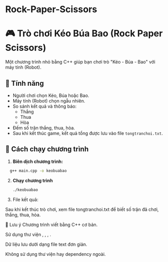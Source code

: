 # Rock-Paper-Scissors
# 🎮 Trò chơi Kéo Búa Bao (Rock Paper Scissors)

Một chương trình nhỏ bằng C++ giúp bạn chơi trò "Kéo - Búa - Bao" với máy tính (Robot).

## 📌 Tính năng

- Người chơi chọn Kéo, Búa hoặc Bao.
- Máy tính (Robot) chọn ngẫu nhiên.
- So sánh kết quả và thông báo:
  - Thắng
  - Thua
  - Hòa
- Đếm số trận thắng, thua, hòa.
- Sau khi kết thúc game, kết quả tổng được lưu vào file `tongtranchoi.txt`.

## 🔧 Cách chạy chương trình

1. **Biên dịch chương trình:**

  ```bash
    g++ main.cpp -o keobuabao
```
2. **Chạy chương trình**
   ```bash
   ./keobuabao
   ```
3. File kết quả:

Sau khi kết thúc trò chơi, xem file tongtranchoi.txt để biết số trận đã chơi, thắng, thua, hòa.

📝 Lưu ý
Chương trình viết bằng C++ cơ bản.

Sử dụng thư viện <cstdlib>, <ctime>, <fstream>, <iostream>.

Dữ liệu lưu dưới dạng file text đơn giản.

Không sử dụng thư viện hay dependency ngoài.
